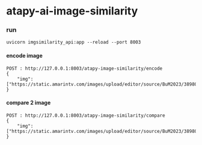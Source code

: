 # atapy-ai-image-similarity

### run
```
uvicorn imgsimilarity_api:app --reload --port 8003
```
#### encode image
```
POST : http://127.0.0.1:8003/atapy-image-similarity/encode
{
    "img": ["https://static.amarintv.com/images/upload/editor/source/BuM2023/389807.jpg","https://static.amarintv.com/images/upload/editor/source/BuM2023/389807.jpg"]
}
```

#### compare 2 image
```
POST : http://127.0.0.1:8003/atapy-image-similarity/compare
{
    "img": ["https://static.amarintv.com/images/upload/editor/source/BuM2023/389807.jpg","https://static.amarintv.com/images/upload/editor/source/BuM2023/389807.jpg"]
}
```
